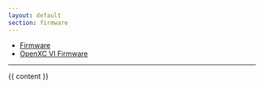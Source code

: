 ```yaml
---
layout: default
section: firmware
---
```


<ul class="nav nav-pills">
  <li><a href="/firmware/index.html">Firmware</a></li>
  <li><a href="/firmware/vi-firmware.html">OpenXC VI Firmware</a></li>
</ul>

<hr/>

{{ content }}
